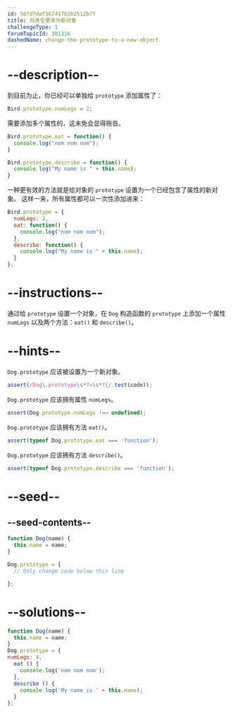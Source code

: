 ```yaml
---
id: 587d7daf367417b2b2512b7f
title: 将原型更改为新对象
challengeType: 1
forumTopicId: 301316
dashedName: change-the-prototype-to-a-new-object
---
```


# --description--

到目前为止，你已经可以单独给 `prototype` 添加属性了：

```js
Bird.prototype.numLegs = 2;
```

需要添加多个属性的，这未免会显得拖沓。

```js
Bird.prototype.eat = function() {
  console.log("nom nom nom");
}

Bird.prototype.describe = function() {
  console.log("My name is " + this.name);
}
```

一种更有效的方法就是给对象的 `prototype` 设置为一个已经包含了属性的新对象。 这样一来，所有属性都可以一次性添加进来：

```js
Bird.prototype = {
  numLegs: 2, 
  eat: function() {
    console.log("nom nom nom");
  },
  describe: function() {
    console.log("My name is " + this.name);
  }
};
```

# --instructions--

通过给 `prototype` 设置一个对象，在 `Dog` 构造函数的 `prototype` 上添加一个属性 `numLegs` 以及两个方法：`eat()` 和 `describe()`。

# --hints--

`Dog.prototype` 应该被设置为一个新对象。

```js
assert(/Dog\.prototype\s*?=\s*?{/.test(code));
```

`Dog.prototype` 应该拥有属性 `numLegs`。

```js
assert(Dog.prototype.numLegs !== undefined);
```

`Dog.prototype` 应该拥有方法 `eat()`。

```js
assert(typeof Dog.prototype.eat === 'function');
```

`Dog.prototype` 应该拥有方法 `describe()`。

```js
assert(typeof Dog.prototype.describe === 'function');
```

# --seed--

## --seed-contents--

```js
function Dog(name) {
  this.name = name;
}

Dog.prototype = {
  // Only change code below this line

};
```

# --solutions--

```js
function Dog(name) {
  this.name = name;
}
Dog.prototype = {
numLegs: 4,
  eat () {
    console.log('nom nom nom');
  },
  describe () {
    console.log('My name is ' + this.name);
  }
};
```
